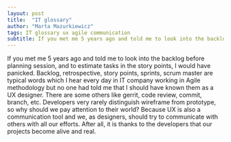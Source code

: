 ```yaml
---
layout: post
title:  "IT glossary"
author: "Marta Mazurkiewicz"
tags: IT glossary ux agile communication
subtitle: If you met me 5 years ago and told me to look into the backlog before planning session, and to estimate tasks in the story points, I would have panicked.
---
```

If you met me 5 years ago and told me to look into the backlog before planning session, and to estimate tasks in the story points, I would have panicked. Backlog, retrospective, story points, sprints, scrum master are typical words which I hear every day in IT company working in Agile methodology but no one had told me that I should have known them as a UX designer. There are some others like gerrit, code review, commit, branch, etc. Developers very rarely distinguish wireframe from prototype, so why should we pay attention to their world? Because UX is also a communication tool and we, as designers, should try to communicate with others with all our efforts. After all, it is thanks to the developers that our projects become alive and real. 
